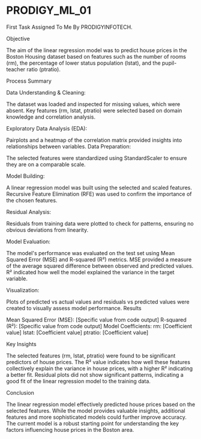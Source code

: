 # PRODIGY_ML_01
First Task Assigned To Me By PRODIGYINFOTECH.

Objective

The aim of the linear regression model was to predict house prices in the Boston Housing dataset based on features such as the number of rooms (rm), the percentage of lower status population (lstat), and the pupil-teacher ratio (ptratio).

Process Summary

Data Understanding & Cleaning:

The dataset was loaded and inspected for missing values, which were absent. Key features (rm, lstat, ptratio) were selected based on domain knowledge and correlation analysis.

Exploratory Data Analysis (EDA):

Pairplots and a heatmap of the correlation matrix provided insights into relationships between variables. Data Preparation:

The selected features were standardized using StandardScaler to ensure they are on a comparable scale.

Model Building:

A linear regression model was built using the selected and scaled features. Recursive Feature Elimination (RFE) was used to confirm the importance of the chosen features.

Residual Analysis:

Residuals from training data were plotted to check for patterns, ensuring no obvious deviations from linearity.

Model Evaluation:

The model's performance was evaluated on the test set using Mean Squared Error (MSE) and R-squared (R²) metrics. MSE provided a measure of the average squared difference between observed and predicted values. R² indicated how well the model explained the variance in the target variable.

Visualization:

Plots of predicted vs actual values and residuals vs predicted values were created to visually assess model performance. Results

Mean Squared Error (MSE): [Specific value from code output] R-squared (R²): [Specific value from code output] Model Coefficients: rm: [Coefficient value] lstat: [Coefficient value] ptratio: [Coefficient value]

Key Insights

The selected features (rm, lstat, ptratio) were found to be significant predictors of house prices. The R² value indicates how well these features collectively explain the variance in house prices, with a higher R² indicating a better fit. Residual plots did not show significant patterns, indicating a good fit of the linear regression model to the training data.

Conclusion

The linear regression model effectively predicted house prices based on the selected features. While the model provides valuable insights, additional features and more sophisticated models could further improve accuracy. The current model is a robust starting point for understanding the key factors influencing house prices in the Boston area.
